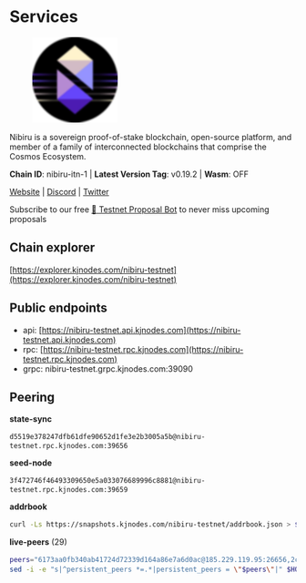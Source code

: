 # Services

<figure><img src="https://raw.githubusercontent.com/kj89/cosmos-images/main/logos/nibiru.png" width="150" alt=""><figcaption></figcaption></figure>

Nibiru is a sovereign proof-of-stake blockchain, open-source platform,  and member of a family of interconnected blockchains that comprise the Cosmos Ecosystem.

**Chain ID**: nibiru-itn-1 | **Latest Version Tag**: v0.19.2 | **Wasm**: OFF

[Website](https://nibiru.fi) | [Discord](https://discord.gg/nibirufi) | [Twitter](https://twitter.com/NibiruChain)



Subscribe to our free [🤖 Testnet Proposal Bot](https://t.me/kjnodes_testnet_proposal_bot) to never miss upcoming proposals


## Chain explorer
[https://explorer.kjnodes.com/nibiru-testnet](https://explorer.kjnodes.com/nibiru-testnet)

## Public endpoints

* api: [https://nibiru-testnet.api.kjnodes.com](https://nibiru-testnet.api.kjnodes.com)
* rpc: [https://nibiru-testnet.rpc.kjnodes.com](https://nibiru-testnet.rpc.kjnodes.com)
* grpc: nibiru-testnet.grpc.kjnodes.com:39090

## Peering

**state-sync**

```text
d5519e378247dfb61dfe90652d1fe3e2b3005a5b@nibiru-testnet.rpc.kjnodes.com:39656
```

**seed-node**

```text
3f472746f46493309650e5a033076689996c8881@nibiru-testnet.rpc.kjnodes.com:39659
```

**addrbook**
```bash
curl -Ls https://snapshots.kjnodes.com/nibiru-testnet/addrbook.json > $HOME/.nibid/config/addrbook.json
```

**live-peers** (29)
```bash
peers="6173aa0fb340ab41724d72339d164a86e7a6d0ac@185.229.119.95:26656,2ce838eea29c3f6ca650081dd0fa99186304b151@37.99.82.28:26656,d5519e378247dfb61dfe90652d1fe3e2b3005a5b@65.109.68.190:39656,d2f53fd715b205d1321a22bad1a6334a06f3de2b@64.227.4.135:03656,9fde1f50a44cbef0dede5606fbc23e939478690f@185.252.233.57:26656,cc75e7ead6a82ccc4c218cbc5e0b1545538df582@185.250.36.53:26656,11c7655bc96c229a3d18ca3bbe7d8944ce645aab@89.117.59.191:26656,dc6f503fae0806a89c272bdad03f8681c25a3c75@185.182.187.2:26656,736c0d6962c283e49ac4b4c1d2df4e9335d9923c@38.242.145.186:26656,385e57b19ab9d142b27bd0b4db3d8d84c83947e6@77.120.115.135:39656,f4a8fb180fbbb4c44e7721368cbc6ce3f9fc47e1@5.189.140.55:26656,d88eb958f18940d75add40b51d2a69295ed9e378@5.75.245.162:26656,315082ee9277c6ebd58f0aa94ae5321dc966827d@185.211.6.98:39656,6ab457c813d267ecfcc40d50ccbe541bb2d6a9f5@193.187.129.79:26656,93b0696cd10a3d683c1cf28641ff210d316954da@89.117.63.232:26656,b80df18e2aba8024321321b117bf75933000d1c4@109.123.233.202:26656,c4c1285236515db8170f959433a9dc1277ba2abe@185.135.137.236:26656,4432207b04118601f777ac93a5c3dd441b968734@70.34.250.4:26656,e3b678986ea18d95943a07ee09b331da027a9fbc@173.212.248.45:26656,f863c87c1562e1d42065ee0f61e4daef9e51aa69@84.46.251.4:26656,ad41ef68f4740d5be84ff54c34b0331b02ff4ae4@85.10.193.246:29656,0681e865307756c8ac0832d128f00cde11576f37@88.210.13.198:26656,6b69faf2cd1287de0c12e04aefcde72b6578ce40@82.208.21.249:26656,c45cde328f28c16b4da3e51c45a64c7ce0c45b1c@93.183.208.71:26656,0e2fd4e31c2cb16779c4aa7c32714d1b22cb4e10@31.220.80.134:34656,aaff99ce425ac9d062d1bca6f75987656e137307@138.201.34.19:26656,acfb784350b9dd2558720d623fe25ac6fd4ac9d6@144.91.82.124:26656,b02f28e0675743b077186b363386f10845c9e122@194.233.74.249:26656,25e01aa86dae35ef0207991d1da02b7a9adf5e4a@38.242.219.103:26656"
sed -i -e "s|^persistent_peers *=.*|persistent_peers = \"$peers\"|" $HOME/.nibid/config/config.toml
```
